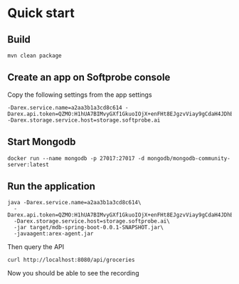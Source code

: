 
# Quick start

## Build
```
mvn clean package
```

## Create an app on Softprobe console

Copy the following settings from the app settings
```
-Darex.service.name=a2aa3b1a3cd8c614 -Darex.api.token=QZMO:H1hUA7BIMvyGXf1GkuoIOjX+enFHt8EJgzvViay9gCdaH4JDhBNBPMfQ3yfdPiyjypTloF4o9OTFlhTVRlLXmw==  -Darex.storage.service.host=storage.softprobe.ai
```

## Start Mongodb 

```
docker run --name mongodb -p 27017:27017 -d mongodb/mongodb-community-server:latest
```

## Run the application

```
java -Darex.service.name=a2aa3b1a3cd8c614\
  -Darex.api.token=QZMO:H1hUA7BIMvyGXf1GkuoIOjX+enFHt8EJgzvViay9gCdaH4JDhBNBPMfQ3yfdPiyjypTloF4o9OTFlhTVRlLXmw==\
  -Darex.storage.service.host=storage.softprobe.ai\
  -jar target/mdb-spring-boot-0.0.1-SNAPSHOT.jar\
  -javaagent:arex-agent.jar
```

Then query the API

```
curl http://localhost:8080/api/groceries
```

Now you should be able to see the recording